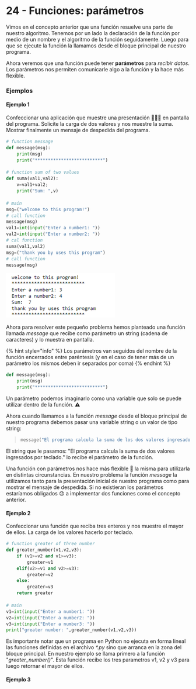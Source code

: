 # 24 - Funciones: parámetros

Vimos en el concepto anterior que una función resuelve una parte de nuestro algoritmo. Tenemos por un lado la declaración de la función por medio de un nombre y el algoritmo de la función seguidamente. Luego para que se ejecute la función la llamamos desde el bloque principal de nuestro programa.

Ahora veremos que una función puede tener **parámetros** para _recibir datos_. Los parámetros nos permiten comunicarle algo a la función y la hace más flexible.

### Ejemplos

#### Ejemplo 1

Confeccionar una aplicación que muestre una presentación 👩🏽🎨 en pantalla del programa. Solicite la carga de dos valores y nos muestre la suma. Mostrar finalmente un mensaje de despedida del programa.

```python
# function message
def message(msg):
    print(msg)
    print("**************************")

# function sum of two values
def suma(val1,val2):
    v=val1+val2;
    print("Sum: ",v)

# main
msg=("welcome to this program!")
# call function
message(msg)
val1=int(input("Enter a number1: "))
val2=int(input("Enter a number2: "))
# cal function
suma(val1,val2)
msg=("thank you by uses this program")
# call function
message(msg)
```

![Salida ejecuci&#xF3;n ejemplo 1](.gitbook/assets/image%20%2840%29.png)

Ahora para resolver este pequeño problema hemos planteado una función llamada _message_ que recibe como parámetro un string \(cadena de caracteres\) y lo muestra en pantalla.

{% hint style="info" %}
Los parámetros van seguidos del nombre de la función encerrados entre paréntesis \(y en el caso de tener más de un parámetro los mismos deben ir separados por coma\)
{% endhint %}

```python
def message(msg):
    print(msg)
    print("**************************")
```

Un parámetro podemos imaginarlo como una variable que solo se puede utilizar dentro de la función. ⚠ 

Ahora cuando llamamos a la función _message_ desde el bloque principal de nuestro programa debemos pasar una variable string o un valor de tipo string:

> ```python
> message("El programa calcula la suma de los dos valores ingresados por teclado.")
> ```

El string que le pasamos: "El programa calcula la suma de dos valores ingresados por teclado." lo recibe el parámetro de la función.

Una función con parámetros nos hace más flexible 🥳 la misma para utilizarla en distintas circunstancias. En nuestro problema la función _message_ la utilizamos tanto para la presentación inicial de nuestro programa como para mostrar el mensaje de despedida. Si no existieran los parámetros estaríamos obligados 😞 a implementar dos funciones como el concepto anterior.

#### Ejemplo 2

Confeccionar una función que reciba tres enteros y nos muestre el mayor de ellos. La carga de los valores hacerlo por teclado.

```python
# function greater of three number
def greater_number(v1,v2,v3):
    if (v1>=v2 and v1>=v3):
        greater=v1
    elif(v2>=v1 and v2>=v3):
        greater=v2
    else:
        greater=v3
    return greater

# main 
v1=int(input("Enter a number1: "))
v2=int(input("Enter a number2: "))
v3=int(input("Enter a number3: "))
print("greater number: ",greater_number(v1,v2,v3))
```

Es importante notar que un programa en Python no ejecuta en forma lineal las funciones definidas en el archivo _\*.py_ sino que arranca en la zona del bloque principal. En nuestro ejemplo se llama primero a la función "_greater\_number\(\)_". Esta función recibe los tres parametros v1, v2 y v3 para luego retornar el mayor de ellos.

#### Ejemplo 3

